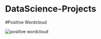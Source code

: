 # DataScience-Projects
#Positive Wordcloud

![positive wordcloud](https://cloud.githubusercontent.com/assets/25410491/22452289/92e7087e-e743-11e6-9b25-557c45be4a4d.jpeg)


